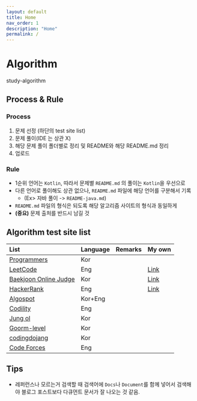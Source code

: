 ```yaml
---
layout: default
title: Home
nav_order: 1
description: "Home"
permalink: /
---
```


# Algorithm

study-algorithm

## Process & Rule

### Process

1. 문제 선정 (하단의 test site list)
2. 문제 풀이(IDE 는 상관 X)
3. 해당 문제 풀이 폴더별로 정리 및 README와 해당 README.md 정리
4. 업로드

### Rule

- 1순위 언어는 `Kotlin`, 따라서 문제별 `README.md` 의 풀이는 `Kotlin`을 우선으로
- 다른 언어로 풀이해도 상관 없으나, `README.md` 파일에 해당 언어를 구분해서 기록
  - (Ex> 자바 풀이 -> `README-java.md`)
- `README.md` 파일의 형식은 되도록 해당 알고리즘 사이트의 형식과 동일하게
- __(중요)__ 문제 출처를 반드시 남길 것

## Algorithm test site list

<!-- 
| List                  | URL                                        | Language | Remarks | My own                |
| :-------------------- | :----------------------------------------- | :------- | :------ | :-------------------- |
| Programmers           | https://programmers.co.kr/learn/challenges | Kor      |         |                       |
| LeetCode              | https://leetcode.com/problemset/all/       | Eng      |         | [Link][my_Leetcode]   |
| Baekjoon Online Judge | https://www.acmicpc.net/                   | Kor      |         | [Link][my_Baekjoon]   |
| HackerRank            | https://www.hackerrank.com/dashboard       | Eng      |         | [Link][my_HackerRank] |
| Algospot              | https://algospot.com/judge/problem/list/   | Kor+Eng  |         |                       |
| Codility              | https://app.codility.com/programmers/      | Eng      |         |                       |
| Jung ol               | http://www.jungol.co.kr/                   | Kor      |         |                       |
| Goorm-level           | https://level.goorm.io/                    | Kor      |         |                       |
| codingdojang          | http://codingdojang.com/                   | Kor      |         |                       |
| Code Forces           | https://codeforces.com/                    | Eng      |         |                       |
-->

| List                                                      | Language | Remarks | My own                |
| :-------------------------------------------------------- | :------- | :------ | :-------------------- |
| [Programmers](https://programmers.co.kr/learn/challenges) | Kor      |         |                       |
| [LeetCode](https://leetcode.com/problemset/all/)          | Eng      |         | [Link][my_Leetcode]   |
| [Baekjoon Online Judge](https://www.acmicpc.net/)         | Kor      |         | [Link][my_Baekjoon]   |
| [HackerRank](https://www.hackerrank.com/dashboard)        | Eng      |         | [Link][my_HackerRank] |
| [Algospot](https://algospot.com/judge/problem/list/)      | Kor+Eng  |         |                       |
| [Codility](https://app.codility.com/programmers/)         | Eng      |         |                       |
| [Jung ol](http://www.jungol.co.kr/)                       | Kor      |         |                       |
| [Goorm-level](https://level.goorm.io/)                    | Kor      |         |                       |
| [codingdojang](http://codingdojang.com/)                  | Kor      |         |                       |
| [Code Forces](https://codeforces.com/)                    | Eng      |         |                       |

## Tips

- 레퍼런스나 모르는거 검색할 때 검색어에 `Docs`나 `Document`를 함께 넣어서 검색해야 블로그 포스트보다 다큐먼트 문서가 잘 나오는 것 같음.

<!-- Link here -->
[my_Leetcode]: https://leetcode.com/dnr1105/
[my_Baekjoon]: https://www.acmicpc.net/user/dnr1105
[my_HackerRank]: https://www.hackerrank.com/dnr1105
[my_Algospot]: https://algospot.com/user/profile/92448
